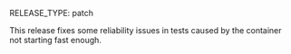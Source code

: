 RELEASE_TYPE: patch

This release fixes some reliability issues in tests caused by the container not starting fast enough.